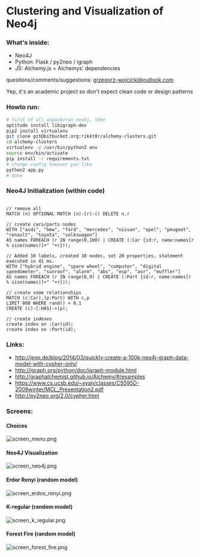 # Clustering and Visualization of Neo4j #

### What's inside: ###

* Neo4J
* Python: Flask / py2neo / igraph
* JS: Alchemy.js + Alchemys' dependencies

questions/comments/suggestions: grzegorz-wojcicki@outlook.com

Yep, it's an academic project so don't expect clean code or design patterns

### Howto run: ###

```bash
# first of all unpack/run neo4j, then
aptitude install libigraph-dev
pip2 install virtualenv
git clone git@bitbucket.org:rikkt0r/alchemy-clusters.git
cd alchemy-clusters
virtualenv -p /usr/bin/python2 env
source env/bin/activate
pip install -r requirements.txt
# change config however you like
python2 app.py
# done
```

### Neo4J Initialization (within code) ###
```neo4j

// remove all
MATCH (n) OPTIONAL MATCH (n)-[r]-() DELETE n,r

// create cars/parts nodes
WITH ["audi", "bmw", "ford", "mercedes", "nissan", "opel", "peugeot", "renault", "toyota", "volkswagen"]
AS names FOREACH (r IN range(0,100) | CREATE (:Car {id:r, name:names[r % size(names)]+" "+r}));

// Added 10 labels, created 10 nodes, set 20 properties, statement executed in 41 ms.
WITH ["hybrid engine", "spare wheel", "computer", "digital speedometer", "sunroof", "alarm", "abs", "esp", "asr", "muffler"]
AS names FOREACH (r IN range(0,9) | CREATE (:Part {id:r, name:names[r % size(names)]+" "+r}));

// create some relationships
MATCH (c:Car),(p:Part) WITH c,p
LIMIT 800 WHERE rand() < 0.1
CREATE (c)-[:HAS]->(p);

// create indexes
create index on :Car(id);
create index on :Part(id);

```

### Links:
* http://jexp.de/blog/2014/03/quickly-create-a-100k-neo4j-graph-data-model-with-cypher-only/
* http://igraph.org/python/doc/igraph-module.html
* http://graphalchemist.github.io/Alchemy/#/examples
* https://www.cs.ucsb.edu/~xyan/classes/CS595D-2009winter/MCL_Presentation2.pdf
* http://py2neo.org/2.0/cypher.html

### Screens:

#### Choices
![screen_menu.png](https://bitbucket.org/repo/ny4eKo/images/3556457875-screen_menu.png)

#### Neo4J Visualization
![screen_neo4j.png](https://bitbucket.org/repo/ny4eKo/images/21534593-screen_neo4j.png)

#### Erdor Renyi (random model)
![screen_erdos_renyi.png](https://bitbucket.org/repo/ny4eKo/images/2983531410-screen_erdos_renyi.png)

#### K-regular (random model)
![screen_k_regular.png](https://bitbucket.org/repo/ny4eKo/images/3519289190-screen_k_regular.png)

#### Forest Fire (random model)
![screen_forest_fire.png](https://bitbucket.org/repo/ny4eKo/images/2869420693-screen_forest_fire.png)
